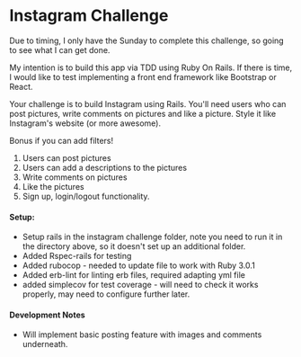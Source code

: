 # Instagram Challenge

Due to timing, I only have the Sunday to complete this challenge, so going to see what I can get done.

My intention is to build this app via TDD using Ruby On Rails. If there is time, I would like to test implementing a front end framework like Bootstrap or React.

Your challenge is to build Instagram using Rails. You'll need users who can post pictures, write comments on pictures and like a picture. Style it like Instagram's website (or more awesome).

Bonus if you can add filters!

1. Users can post pictures
2. Users can add a descriptions to the pictures
3. Write comments on pictures
4. Like the pictures
5. Sign up, login/logout functionality.


#### Setup:
- Setup rails in the instagram challenge folder, note you need to run it in the directory above, so it doesn't set up an additional folder.
- Added Rspec-rails for testing
- Added rubocop - needed to update file to work with Ruby 3.0.1
- Added erb-lint for linting erb files, required adapting yml file
- added simplecov for test coverage - will need to check it works properly, may need to configure further later.

#### Development Notes

- Will implement basic posting feature with images and comments underneath. 
